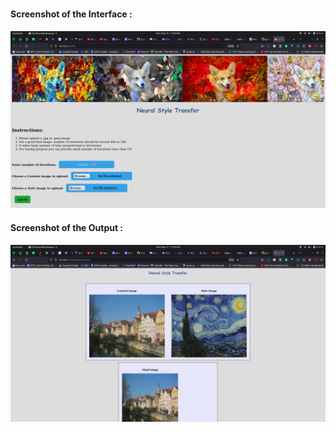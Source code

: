 #
 
#### Screenshot of the Interface :

![](https://github.com/giridhar04/neural_style_transfer/blob/main/images/Screenshot%20from%202022-09-12%2011-02-28.png)


#### Screenshot of the Output :
![](https://github.com/giridhar04/neural_style_transfer/blob/main/images/Screenshot%20from%202022-09-12%2011-03-35.png)
